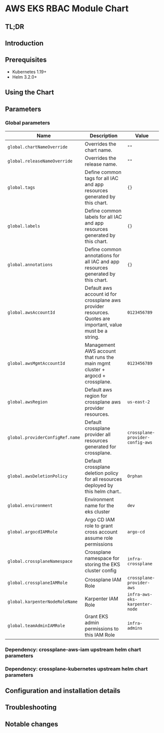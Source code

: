 # AWS EKS RBAC Module Chart

## TL;DR

## Introduction

## Prerequisites

- Kubernetes 1.19+
- Helm 3.2.0+

## Using the Chart

## Parameters

### Global parameters

| Name                            | Description                                                                                                 | Value                            |
| ------------------------------- | ----------------------------------------------------------------------------------------------------------- | -------------------------------- |
| `global.chartNameOverride`      | Overrides the chart name.                                                                                   | `""`                             |
| `global.releaseNameOverride`    | Overrides the release name.                                                                                 | `""`                             |
| `global.tags`                   | Define common tags for all IAC and app resources generated by this chart.                                   | `{}`                             |
| `global.labels`                 | Define common labels for all IAC and app resources generated by this chart.                                 | `{}`                             |
| `global.annotations`            | Define common annotations for all IAC and app resources generated by this chart.                            | `{}`                             |
| `global.awsAccountId`           | Default aws account id for crossplane aws provider resources. Quotes are important, value must be a string. | `0123456789`                     |
| `global.awsMgmtAccountId`       | Management AWS account that runs the main mgmt cluster + argocd + crossplane.                               | `0123456789`                     |
| `global.awsRegion`              | Default aws region for crossplane aws provider resources.                                                   | `us-east-2`                      |
| `global.providerConfigRef.name` | Default crossplane provider all resources generated for crossplane.                                         | `crossplane-provider-config-aws` |
| `global.awsDeletionPolicy`      | Default crossplane deletion policy for all resources deployed by this helm chart..                          | `Orphan`                         |
| `global.environment`            | Environment name for the eks cluster                                                                        | `dev`                            |
| `global.argocdIAMRole`          | Argo CD IAM role to grant cross account assume role permissions                                             | `argo-cd`                        |
| `global.crossplaneNamespace`    | Crossplane namespace for storing the EKS cluster config                                                     | `infra-crossplane`               |
| `global.crossplaneIAMRole`      | Crossplane IAM Role                                                                                         | `crossplane-provider-aws`        |
| `global.karpenterNodeRoleName`  | Karpenter IAM Role                                                                                          | `infra-aws-eks-karpenter-node`   |
| `global.teamAdminIAMRole`       | Grant EKS admin permissions to this IAM Role                                                                | `infra-admins`                   |


### Dependency: crossplane-aws-iam upstream helm chart parameters




### Dependency: crossplane-kubernetes upstream helm chart parameters














## Configuration and installation details


## Troubleshooting


## Notable changes
